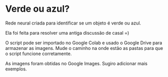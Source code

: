 # Verde ou azul?
Rede neural criada para identificar se um objeto é verde ou azul.

Ela foi feita para resolver uma antiga discussão de casal =)


O script pode ser importado no Google Colab e usado o Google Drive para armazenar as imagens. Mude o caminho na onde estão as pastas para que o script funcione corretamente.

As imagens foram obtidas no Google Images. Sugiro adicionar mais exemplos.
